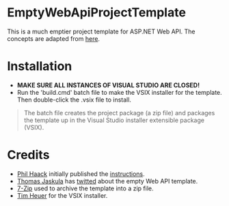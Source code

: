 # EmptyWebApiProjectTemplate
This is a much emptier project template for ASP.NET Web API. The concepts are adapted from [here](https://github.com/Haacked/ReallyEmptyMvc3ProjectTemplate).

# Installation
* __MAKE SURE ALL INSTANCES OF VISUAL STUDIO ARE CLOSED!__
* Run the 'build.cmd' batch file to make the VSIX installer for the template. Then double-click the .vsix file to install.

> The batch file creates the project package (a zip file) and packages the template up in the Visual Studio installer extensible package (VSIX).

# Credits
* [Phil Haack](http://haacked.com/) initially published the [instructions](http://haacked.com/archive/2011/06/05/creating-a-custom-asp-net-mvc-project-template.aspx).
* [Thomas Jaskula](http://www.codedistillers.com/) has [twitted](https://twitter.com/tjaskula/status/264083772666945536) about the empty Web API template.
* [7-Zip](http://www.7-zip.org/) used to archive the template into a zip file. 
* [Tim Heuer](http://timheuer.com/blog/) for the VSIX installer.